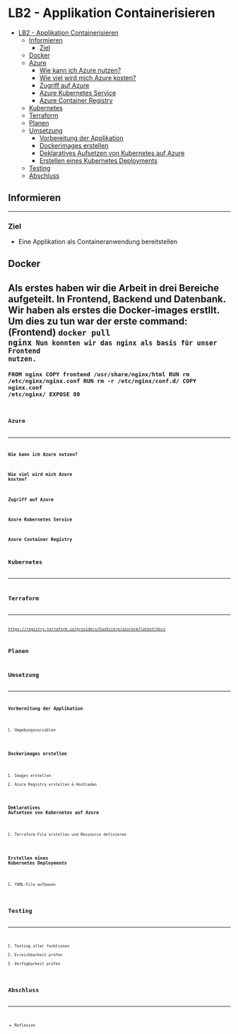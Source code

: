 # LB2 - Applikation Containerisieren

- [LB2 - Applikation Containerisieren](#lb2---applikation-containerisieren)
  - [Informieren](#informieren)
    - [Ziel](#ziel)
  - [Docker](#docker)
  - [Azure](#azure)
    - [Wie kann ich Azure nutzen?](#wie-kann-ich-azure-nutzen)
    - [Wie viel wird mich Azure kosten?](#wie-viel-wird-mich-azure-kosten)
    - [Zugriff auf Azure](#zugriff-auf-azure)
    - [Azure Kubernetes Service](#azure-kubernetes-service)
    - [Azure Container Registry](#azure-container-registry)
  - [Kubernetes](#kubernetes)
  - [Terraform](#terraform)
  - [Planen](#planen)
  - [Umsetzung](#umsetzung)
    - [Vorbereitung der Applikation](#vorbereitung-der-applikation)
    - [Dockerimages erstellen](#dockerimages-erstellen)
    - [Deklaratives Aufsetzen von Kubernetes auf Azure](#deklaratives-aufsetzen-von-kubernetes-auf-azure)
    - [Erstellen eines Kubernetes Deployments](#erstellen-eines-kubernetes-deployments)
  - [Testing](#testing)
  - [Abschluss](#abschluss)

## Informieren

---

### Ziel

- Eine Applikation als Containeranwendung bereitstellen

## Docker
Als erstes haben wir die Arbeit in drei Bereiche aufgeteilt. In Frontend, Backend und Datenbank. 
Wir haben als erstes die Docker-images erstllt. Um dies zu tun war der erste command: (Frontend)
    <code>docker pull nginx<code/>
Nun konnten wir das nginx als basis für unser Frontend nutzen.  
<code>FROM nginx
    COPY frontend /usr/share/nginx/html
    RUN rm /etc/nginx/nginx.conf
    RUN rm -r /etc/nginx/conf.d/
    COPY nginx.conf /etc/nginx/
    EXPOSE 80<code/>
---



## Azure

---

### Wie kann ich Azure nutzen?

### Wie viel wird mich Azure kosten?

### Zugriff auf Azure

### Azure Kubernetes Service

### Azure Container Registry

## Kubernetes

---

## Terraform

---

<https://registry.terraform.io/providers/hashicorp/azurerm/latest/docs>

## Planen

## Umsetzung

---

### Vorbereitung der Applikation

1. Umgebungsvariablen

### Dockerimages erstellen

1. Images erstellen
2. Azure Registry erstellen & Hochladen

### Deklaratives Aufsetzen von Kubernetes auf Azure

1. Terraform File erstellen und Ressource definieren

### Erstellen eines Kubernetes Deployments

1. YAML-File aufbauen

## Testing

---

1. Testing aller funktionen
2. Erreichbarkeit prüfen
3. Verfügbarkeit prüfen

## Abschluss

---

- Reflexion
